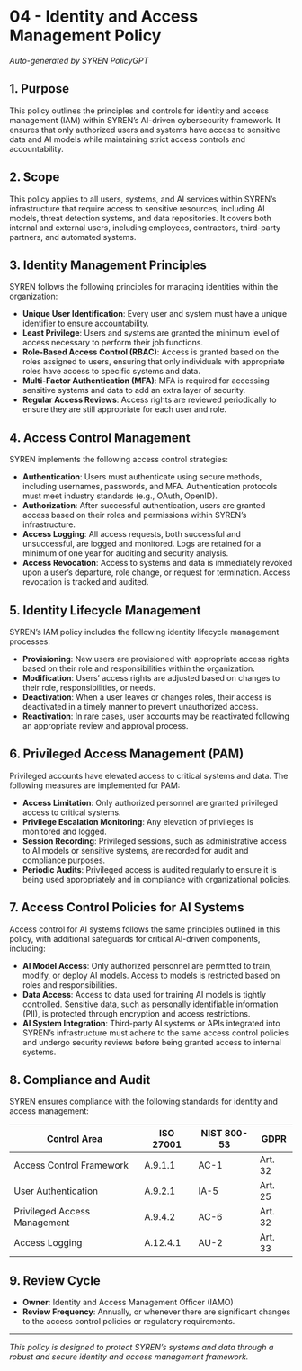 # 04 - Identity and Access Management Policy

*Auto-generated by SYREN PolicyGPT*

## 1. Purpose
This policy outlines the principles and controls for identity and access management (IAM) within SYREN’s AI-driven cybersecurity framework. It ensures that only authorized users and systems have access to sensitive data and AI models while maintaining strict access controls and accountability.

## 2. Scope
This policy applies to all users, systems, and AI services within SYREN’s infrastructure that require access to sensitive resources, including AI models, threat detection systems, and data repositories. It covers both internal and external users, including employees, contractors, third-party partners, and automated systems.

## 3. Identity Management Principles
SYREN follows the following principles for managing identities within the organization:

- **Unique User Identification**: Every user and system must have a unique identifier to ensure accountability.
- **Least Privilege**: Users and systems are granted the minimum level of access necessary to perform their job functions.
- **Role-Based Access Control (RBAC)**: Access is granted based on the roles assigned to users, ensuring that only individuals with appropriate roles have access to specific systems and data.
- **Multi-Factor Authentication (MFA)**: MFA is required for accessing sensitive systems and data to add an extra layer of security.
- **Regular Access Reviews**: Access rights are reviewed periodically to ensure they are still appropriate for each user and role.

## 4. Access Control Management
SYREN implements the following access control strategies:

- **Authentication**: Users must authenticate using secure methods, including usernames, passwords, and MFA. Authentication protocols must meet industry standards (e.g., OAuth, OpenID).
- **Authorization**: After successful authentication, users are granted access based on their roles and permissions within SYREN’s infrastructure.
- **Access Logging**: All access requests, both successful and unsuccessful, are logged and monitored. Logs are retained for a minimum of one year for auditing and security analysis.
- **Access Revocation**: Access to systems and data is immediately revoked upon a user’s departure, role change, or request for termination. Access revocation is tracked and audited.

## 5. Identity Lifecycle Management
SYREN’s IAM policy includes the following identity lifecycle management processes:

- **Provisioning**: New users are provisioned with appropriate access rights based on their role and responsibilities within the organization.
- **Modification**: Users’ access rights are adjusted based on changes to their role, responsibilities, or needs.
- **Deactivation**: When a user leaves or changes roles, their access is deactivated in a timely manner to prevent unauthorized access.
- **Reactivation**: In rare cases, user accounts may be reactivated following an appropriate review and approval process.

## 6. Privileged Access Management (PAM)
Privileged accounts have elevated access to critical systems and data. The following measures are implemented for PAM:

- **Access Limitation**: Only authorized personnel are granted privileged access to critical systems.
- **Privilege Escalation Monitoring**: Any elevation of privileges is monitored and logged.
- **Session Recording**: Privileged sessions, such as administrative access to AI models or sensitive systems, are recorded for audit and compliance purposes.
- **Periodic Audits**: Privileged access is audited regularly to ensure it is being used appropriately and in compliance with organizational policies.

## 7. Access Control Policies for AI Systems
Access control for AI systems follows the same principles outlined in this policy, with additional safeguards for critical AI-driven components, including:

- **AI Model Access**: Only authorized personnel are permitted to train, modify, or deploy AI models. Access to models is restricted based on roles and responsibilities.
- **Data Access**: Access to data used for training AI models is tightly controlled. Sensitive data, such as personally identifiable information (PII), is protected through encryption and access restrictions.
- **AI System Integration**: Third-party AI systems or APIs integrated into SYREN’s infrastructure must adhere to the same access control policies and undergo security reviews before being granted access to internal systems.

## 8. Compliance and Audit
SYREN ensures compliance with the following standards for identity and access management:

| Control Area                | ISO 27001   | NIST 800-53   | GDPR           |
|-----------------------------|-------------|---------------|----------------|
| Access Control Framework     | A.9.1.1     | AC-1          | Art. 32        |
| User Authentication          | A.9.2.1     | IA-5          | Art. 25        |
| Privileged Access Management | A.9.4.2     | AC-6          | Art. 32        |
| Access Logging               | A.12.4.1    | AU-2          | Art. 33        |

## 9. Review Cycle
- **Owner**: Identity and Access Management Officer (IAMO)
- **Review Frequency**: Annually, or whenever there are significant changes to the access control policies or regulatory requirements.

---

*This policy is designed to protect SYREN’s systems and data through a robust and secure identity and access management framework.*
